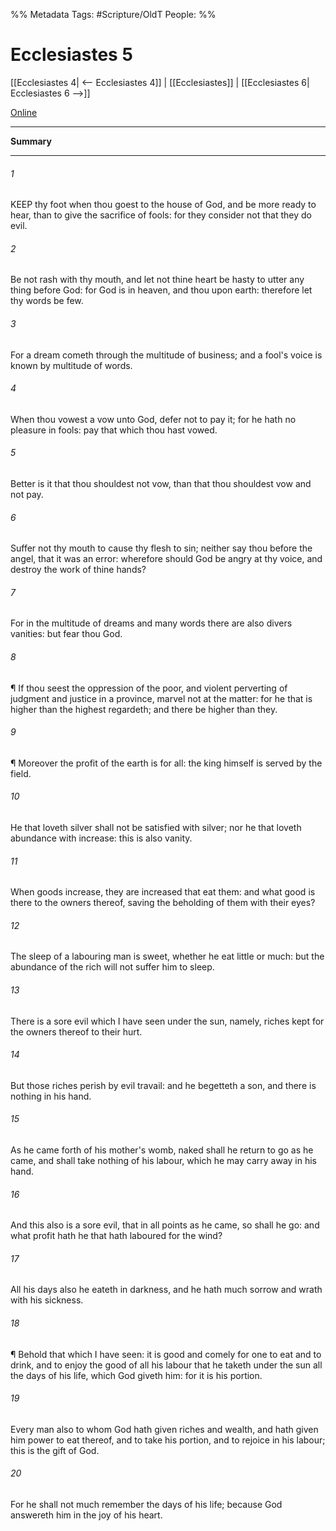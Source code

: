 

%% Metadata
Tags: #Scripture/OldT
People: 
%%
# Ecclesiastes 5
[[Ecclesiastes 4| <-- Ecclesiastes 4]] | [[Ecclesiastes]] | [[Ecclesiastes 6| Ecclesiastes 6 -->]]

[Online](https://churchofjesuschrist.org/study/scriptures/ot/eccl/5?lang=eng)

---
__Summary__



---

###### 1
KEEP thy foot when thou goest to the house of God, and be more ready to hear, than to give the sacrifice of fools: for they consider not that they do evil.
###### 2
Be not rash with thy mouth, and let not thine heart be hasty to utter any thing before God: for God is in heaven, and thou upon earth: therefore let thy words be few.
###### 3
For a dream cometh through the multitude of business; and a fool's voice is known by multitude of words.
###### 4
When thou vowest a vow unto God, defer not to pay it; for he hath no pleasure in fools: pay that which thou hast vowed.
###### 5
Better is it that thou shouldest not vow, than that thou shouldest vow and not pay.
###### 6
Suffer not thy mouth to cause thy flesh to sin; neither say thou before the angel, that it was an error: wherefore should God be angry at thy voice, and destroy the work of thine hands?
###### 7
For in the multitude of dreams and many words there are also divers vanities: but fear thou God.
###### 8
¶ If thou seest the oppression of the poor, and violent perverting of judgment and justice in a province, marvel not at the matter: for he that is higher than the highest regardeth; and there be higher than they.
###### 9
¶ Moreover the profit of the earth is for all: the king himself is served by the field.
###### 10
He that loveth silver shall not be satisfied with silver; nor he that loveth abundance with increase: this is also vanity.
###### 11
When goods increase, they are increased that eat them: and what good is there to the owners thereof, saving the beholding of them with their eyes?
###### 12
The sleep of a labouring man is sweet, whether he eat little or much: but the abundance of the rich will not suffer him to sleep.
###### 13
There is a sore evil which I have seen under the sun, namely, riches kept for the owners thereof to their hurt.
###### 14
But those riches perish by evil travail: and he begetteth a son, and there is nothing in his hand.
###### 15
As he came forth of his mother's womb, naked shall he return to go as he came, and shall take nothing of his labour, which he may carry away in his hand.
###### 16
And this also is a sore evil, that in all points as he came, so shall he go: and what profit hath he that hath laboured for the wind?
###### 17
All his days also he eateth in darkness, and he hath much sorrow and wrath with his sickness.
###### 18
¶ Behold that which I have seen: it is good and comely for one to eat and to drink, and to enjoy the good of all his labour that he taketh under the sun all the days of his life, which God giveth him: for it is his portion.
###### 19
Every man also to whom God hath given riches and wealth, and hath given him power to eat thereof, and to take his portion, and to rejoice in his labour; this is the gift of God.
###### 20
For he shall not much remember the days of his life; because God answereth him in the joy of his heart.



